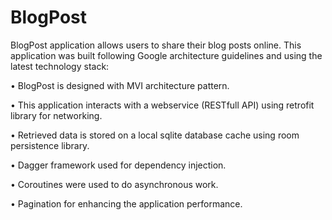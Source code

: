 # BlogPost

BlogPost application allows users to share their blog posts online. This application was built following Google architecture guidelines and using the latest technology stack:

  • BlogPost is designed with MVI architecture pattern.

  • This application interacts with a webservice (RESTfull API) using retrofit library for networking.

  • Retrieved data is stored on a local sqlite database cache using room persistence library.

  • Dagger framework used for dependency injection.

  • Coroutines were used to do asynchronous work.

  • Pagination for enhancing the application performance.

